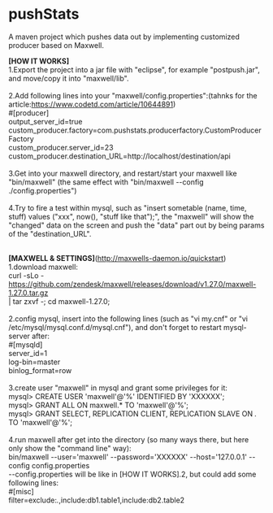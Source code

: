 # pushStats
A maven project which pushes data out by implementing customized producer based on Maxwell.

<b>[HOW IT WORKS]</b><br/>
1.Export the project into a jar file with "eclipse", for example "postpush.jar", and move/copy it into "maxwell/lib".<br/><br/>
2.Add following lines into your "maxwell/config.properties":(tahnks for the article:https://www.codetd.com/article/10644891)<br/>
#[producer]<br/>
output_server_id=true<br/>
custom_producer.factory=com.pushstats.producerfactory.CustomProducerFactory<br/>
custom_producer.server_id=23<br/>
custom_producer.destination_URL=http://localhost/destination/api<br/><br/>
3.Get into your maxwell directory, and restart/start your maxwell like "bin/maxwell" (the same effect with "bin/maxwell --config ./config.properties")<br/><br/>
4.Try to fire a test within mysql, such as "insert sometable (name, time, stuff) values ("xxx", now(), "stuff like that");", the "maxwell" will show the "changed" data on the screen and push the "data" part out by being params of the "destination_URL".<br/><br/>

<b>[MAXWELL & SETTINGS]</b>(http://maxwells-daemon.io/quickstart) <br/>
1.download maxwell:<br/>
curl -sLo - https://github.com/zendesk/maxwell/releases/download/v1.27.0/maxwell-1.27.0.tar.gz \
       | tar zxvf -;
cd maxwell-1.27.0;<br/><br/>
2.config mysql, insert into the following lines (such as "vi my.cnf" or "vi /etc/mysql/mysql.conf.d/mysql.cnf"), and don't forget to restart mysql-server after: <br/>
#[mysqld]<br/>
server_id=1<br/>
log-bin=master<br/>
binlog_format=row<br/><br/>
3.create user "maxwell" in mysql and grant some privileges for it: <br/>
mysql> CREATE USER 'maxwell'@'%' IDENTIFIED BY 'XXXXXX';<br/>
mysql> GRANT ALL ON maxwell.* TO 'maxwell'@'%';<br/>
mysql> GRANT SELECT, REPLICATION CLIENT, REPLICATION SLAVE ON *.* TO 'maxwell'@'%';<br/><br/>
4.run maxwell after get into the directory (so many ways there, but here only show the "command line" way): <br/>
bin/maxwell --user='maxwell' --password='XXXXXX' --host='127.0.0.1' --config config.properties<br/>
--config.properties will be like in [HOW IT WORKS].2, but could add some following lines:<br/>
#[misc]<br/>
filter=exclude:*.*,include:db1.table1,include:db2.table2
